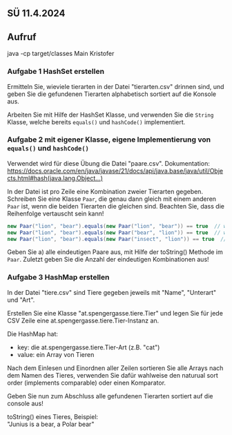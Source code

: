 ## SÜ 11.4.2024

## Aufruf

java -cp target/classes Main Kristofer

### Aufgabe 1 HashSet erstellen

Ermitteln Sie, wieviele tierarten in der Datei "tierarten.csv" drinnen sind, und
geben Sie die gefundenen Tierarten alphabetisch sortiert auf die Konsole aus.

Arbeiten Sie mit Hilfe der HashSet Klasse, und verwenden Sie die `String`
Klasse, welche bereits `equals()` und `hashCode()` implementiert.

### Aufgabe 2 mit eigener Klasse, eigene Implementierung von `equals()` und `hashCode()`

Verwendet wird für diese Übung die Datei "paare.csv". Dokumentation:
<https://docs.oracle.com/en/java/javase/21/docs/api/java.base/java/util/Objects.html#hash(java.lang.Object...)>

In der Datei ist pro Zeile eine Kombination zweier Tierarten gegeben. Schreiben
Sie eine Klasse `Paar`, die genau dann gleich mit einem anderen `Paar` ist, wenn
die beiden Tierarten die gleichen sind. Beachten Sie, dass die Reihenfolge
vertauscht sein kann!

```java
new Paar("lion", "bear").equals(new Paar("lion", "bear")) == true  // weil gleiches Paar
new Paar("lion", "bear").equals(new Paar("bear", "lion")) == true  // weil gleiches Paar, nur andere Reihenfolge
new Paar("lion", "bear").equals(new Paar("insect", "lion")) == true  // weil gleiches Paar, nur andere Reihenfolge
```

Geben Sie a) alle eindeutigen Paare aus, mit Hilfe der toString() Methode im
`Paar`. Zuletzt geben Sie die Anzahl der eindeutigen Kombinationen aus!

### Aufgabe 3 HashMap erstellen

In der Datei "tiere.csv" sind Tiere gegeben jeweils mit "Name", "Unterart" und
"Art".

Erstellen Sie eine Klasse "at.spengergasse.tiere.Tier" und legen Sie für jede CSV Zeile eine
at.spengergasse.tiere.Tier-Instanz an.

Die HashMap hat:

-   key: die at.spengergasse.tiere.Tier-Art (z.B. "cat")
-   value: ein Array von Tieren

Nach dem Einlesen und Einordnen aller Zeilen sortieren Sie alle Arrays nach dem
Namen des Tieres, verwenden Sie dafür wahlweise den naturual sort order
(implements comparable) oder einen Komparator.

Geben Sie nun zum Abschluss alle gefundenen Tierarten sortiert auf die console
aus!

toString() eines Tieres, Beispiel: \
"Junius is a bear, a Polar bear"

